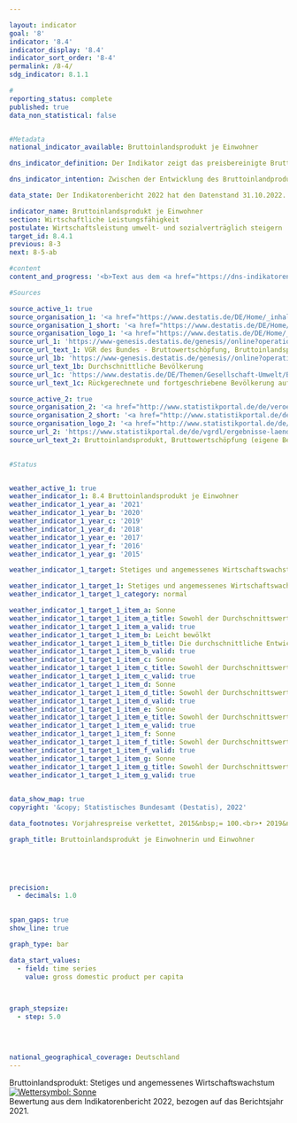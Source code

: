 ```yaml
---

layout: indicator    
goal: '8'    
indicator: '8.4'    
indicator_display: '8.4'    
indicator_sort_order: '8-4'    
permalink: /8-4/    
sdg_indicator: 8.1.1    

#
reporting_status: complete    
published: true    
data_non_statistical: false    


#Metadata    
national_indicator_available: Bruttoinlandsprodukt je Einwohner    

dns_indicator_definition: Der Indikator zeigt das preisbereinigte Bruttoinlandsprodukt (<abbr title="Bruttoinlandsprodukt">BIP</abbr>) je Einwohnerin <abbr title="beziehungsweise">bzw.</abbr> Einwohner in Deutschland auf Basis des Jahres 2015. Das <abbr title="Bruttoinlandsprodukt">BIP</abbr> misst den Wert der im Inland erwirtschafteten Leistung; als Einwohnerinnen und Einwohner gelten dabei alle Personen, die in Deutschland ihren ständigen Wohnsitz haben.    

dns_indicator_intention: Zwischen der Entwicklung des Bruttoinlandprodukts und den anderen Indikatoren der Nachhaltigkeitsstrategie gibt es vielfältige Beziehungen. So spielen soziale Faktoren wie die Bevölkerungsstruktur, das Arbeitskräfteangebot, das Bildungssystem sowie der soziale Zusammenhalt in der Gesellschaft eine wichtige Rolle für die internationale Wettbewerbsfähigkeit der Wirtschaft. Das <abbr title="Bruttoinlandsprodukt">BIP</abbr> gilt als wichtiger Indikator für Konjunktur und Wachstum einer Volkswirtschaft, folglich ist das Ziel ein stetiges und angemessenes Wachstum.    

data_state: Der Indikatorenbericht 2022 hat den Datenstand 31.10.2022. Die Daten auf dieser Plattform werden regelmäßig aktualisiert, sodass online aktuellere Daten verfügbar sein können als im <a href="https://dns-indikatoren.de/assets/publications/reports/de/2022.pdf">Indikatorenbericht 2022</a> veröffentlicht.    

indicator_name: Bruttoinlandsprodukt je Einwohner    
section: Wirtschaftliche Leistungsfähigkeit    
postulate: Wirtschaftsleistung umwelt- und sozialverträglich steigern    
target_id: 8.4.1    
previous: 8-3    
next: 8-5-ab    

#content     
content_and_progress: '<b>Text aus dem <a href="https://dns-indikatoren.de/assets/publications/reports/de/2022.pdf">Indikatorenbericht 2022&nbsp;</a></b><br><br>Das <abbr title="Bruttoinlandsprodukt">BIP</abbr> ist Ausdruck der gesamten im Inland entstandenen Wirtschaftsleistung einer Berichtsperiode. Dabei werden vor allem auf Märkten gehandelte sowie staatliche Waren und Dienstleistungen betrachtet. Das <abbr title="Bruttoinlandsprodukt">BIP</abbr> wird vierteljährlich und jährlich vom Statistischen Bundesamt nach international harmonisierten Regeln und Standards, wie dem Europäischen System Volkswirtschaftlicher Gesamtrechnungen (<abbr title="Europäische System Volkswirtschaftlicher Gesamtrechnungen">ESVG</abbr>), ermittelt. Aufgrund der frühen Rechentermine stehen viele notwendige Basisdaten nicht rechtzeitig zum ersten Veröffentlichungstermin zur Verfügung. Stattdessen beruht die Erstveröffentlichung noch zu einem erheblichen Teil auf Indikatoren und Schätzungen. Fehlende Angaben werden zunächst (hinzu-)geschätzt oder fortgeschrieben. Die Datenbasis wird später durch zusätzliche Statistiken verbessert, die sukzessive in die Berechnungen eingehen. Erst nach rund vier Jahren liegen nahezu alle notwendigen Basisstatistiken vor und die Daten gelten als „endgültig“.<br><br>Das <abbr title="Bruttoinlandsprodukt">BIP</abbr> ist eine zentrale Größe der Volkswirtschaftlichen Gesamtrechnungen (<abbr title="Volkswirtschaftlichen Gesamtrechnungen">VGR</abbr>). Die <abbr title="Volkswirtschaftlichen Gesamtrechnungen">VGR</abbr> sind die Zusammenfassung mehrerer Rechnungen, die das wirtschaftliche Geschehen einer Periode darstellen. Die Ergebnisse werden in Form eines geschlossenen Kontensystems ermittelt und in Tabellen dargestellt. Die Berechnungen der <abbr title="Volkswirtschaftlichen Gesamtrechnungen">VGR</abbr> wurden zuletzt im Rahmen ihrer Generalrevision 2019&nbsp;turnusmäßig überprüft und überarbeitet sowie auf das Referenzjahr 2015&nbsp;umgestellt. Für das reale Bruttoinlandsprodukt insgesamt ergaben sich dadurch neue Veränderungsraten. Das konjunkturelle Gesamtbild hat sich durch die Revision aber nicht geändert.<br><br>Das <abbr title="Bruttoinlandsprodukt">BIP</abbr> ist nicht dafür konzipiert, die Gesamtheit aller gesellschaftlichen Aspekte der Wohlfahrtsmessung abzubilden. Um darüber hinaus auch diese zu erfassen, bedarf es weiterer Indikatoren, die speziell für diese Zwecke konstruiert sind. Hierzu zählen unter anderem die Umweltökonomischen Gesamtrechnungen, die die Wechselbeziehungen zwischen Wirtschaft und Umwelt darstellen, oder Indikatoren wie unentgeltliche Arbeit in privaten Haushalten. Auch die Verteilung von Einkommen (und Vermögen) auf unterschiedliche Bevölkerungsgruppen wird vom <abbr title="Bruttoinlandsprodukt">BIP</abbr> nicht abgebildet.<br><br>Die Veränderung von Bestandsgrößen wird beim <abbr title="Bruttoinlandsprodukt">BIP</abbr> nicht erfasst – mit Ausnahme des Kapitalstocks durch die Berechnung von Investitionen und Abschreibungen. Zentrale wirtschaftliche Größen wie Bestände und Qualitäten des Humankapitals (etwa Bildung, Gesundheit), des Sozialkapitals (etwa Sicherheit, Integration) und des Naturkapitals (etwa Ressourcen, Ökosysteme) bleiben ausgeblendet. Aussagen, ob das <abbr title="Bruttoinlandsprodukt">BIP</abbr> und sein Wachstum zur Kapitalerhaltung in einem umfassenden Sinn gedient haben, sind somit nicht möglich. Damit können anhand des <abbr title="Bruttoinlandsprodukt">BIP</abbr> keine Aussagen zur Nachhaltigkeit des wirtschaftlichen Wachstums getroffen werden.<br><br>Basis für die Berechnung des <abbr title="Bruttoinlandsprodukt">BIP</abbr> je Einwohnerin und Einwohner sind die auf den Zensus 2011&nbsp;zurückgerechneten und fortgeschriebenen durchschnittlichen Bevölkerungszahlen des Statistischen Bundesamtes.<br><br>Zwischen 1991&nbsp;und 2019&nbsp;hat sich das <abbr title="Bruttoinlandsprodukt">BIP</abbr> je Einwohnerin und Einwohner preisbereinigt um insgesamt 40,2&nbsp;% erhöht. Nach einem kräftigen Wachstum von durchschnittlich 2,8&nbsp;% im Zeitraum 2005&nbsp;bis 2008&nbsp;gegenüber dem jeweiligen Vorjahr ist das <abbr title="Bruttoinlandsprodukt">BIP</abbr> je Einwohnerin und Einwohner im Jahr 2009&nbsp;in Folge der weltweiten Finanzmarkt- und Wirtschaftskrise gegenüber dem Vorjahr um 5,4&nbsp;% gesunken. Danach erholte sich die wirtschaftliche Leistung wieder und das <abbr title="Bruttoinlandsprodukt">BIP</abbr> überstieg 2011&nbsp;wieder das Niveau von 2008. Wird die Entwicklung von durchschnittlich 1,2&nbsp;% der letzten fünf Jahre betrachtet, so hat sich der Indikator in eine positive Richtung entwickelt. Im Jahr 2019&nbsp;lag der Wert bei etwa 39&nbsp;000&nbsp;Euro je Einwohnerin und Einwohner.'    

#Sources    

source_active_1: true
source_organisation_1: '<a href="https://www.destatis.de/DE/Home/_inhalt.html">Statistisches Bundesamt</a>'
source_organisation_1_short: '<a href="https://www.destatis.de/DE/Home/_inhalt.html">Statistisches Bundesamt</a>'
source_organisation_logo_1: '<a href="https://www.destatis.de/DE/Home/_inhalt.html"><img src="https://dnsUpgradeEnvironment.github.io/dns-indicators/public/OrgImgDe/destatis.png" alt="Statistisches Bundesamt" title=" Klicken Sie hier um zur Homepage der Organisation Statistisches Bundesamt zu gelangen." style="height:60px; width:148px; border: transparent"/></a>'
source_url_1: 'https://www-genesis.destatis.de/genesis//online?operation=table&code=81000-0001'
source_url_text_1: VGR des Bundes - Bruttowertschöpfung, Bruttoinlandsprodukt<br><br>(nominal/preisbereinigt)
source_url_1b: 'https://www-genesis.destatis.de/genesis//online?operation=table&code=12411-0040'
source_url_text_1b: Durchschnittliche Bevölkerung
source_url_1c: 'https://www.destatis.de/DE/Themen/Gesellschaft-Umwelt/Bevoelkerung/Bevoelkerungsstand/_inhalt.html#sprg233540'
source_url_text_1c: Rückgerechnete und fortgeschriebene Bevölkerung auf Grundlage des Zensus 2011

source_active_2: true
source_organisation_2: '<a href="http://www.statistikportal.de/de/veroeffentlichungen/volkswirtschaftliche-gesamtrechnungen-der-laender">Statistische Ämter des Bundes und der Länder</a>'
source_organisation_2_short: '<a href="http://www.statistikportal.de/de/veroeffentlichungen/volkswirtschaftliche-gesamtrechnungen-der-laender">Statistische Ämter des Bundes und der Länder</a>'
source_organisation_logo_2: '<a href="http://www.statistikportal.de/de/veroeffentlichungen/volkswirtschaftliche-gesamtrechnungen-der-laender"><img src="https://dnsUpgradeEnvironment.github.io/dns-indicators/public/OrgImgDe/vwgdl.png" alt="Statistische Ämter des Bundes und der Länder" title=" Klicken Sie hier um zur Homepage der Organisation Statistische Ämter des Bundes und der Länder zu gelangen." style="height:60px; width:148px; border: transparent"/></a>'
source_url_2: 'https://www.statistikportal.de/de/vgrdl/ergebnisse-laenderebene/bruttoinlandsprodukt-bruttowertschoepfung'
source_url_text_2: Bruttoinlandsprodukt, Bruttowertschöpfung (eigene Berechnung auf Basis der Volkswirtschaftlichen Gesamtrechnungen)
    

#Status    


weather_active_1: true
weather_indicator_1: 8.4 Bruttoinlandsprodukt je Einwohner
weather_indicator_1_year_a: '2021'
weather_indicator_1_year_b: '2020'
weather_indicator_1_year_c: '2019'
weather_indicator_1_year_d: '2018'
weather_indicator_1_year_e: '2017'
weather_indicator_1_year_f: '2016'
weather_indicator_1_year_g: '2015'

weather_indicator_1_target: Stetiges und angemessenes Wirtschaftswachstum

weather_indicator_1_target_1: Stetiges und angemessenes Wirtschaftswachstum
weather_indicator_1_target_1_category: normal

weather_indicator_1_target_1_item_a: Sonne
weather_indicator_1_target_1_item_a_title: Sowohl der Durchschnittswert als auch die vorangegangene jährliche Veränderung deuteten in 2021 in die richtige Richtung.
weather_indicator_1_target_1_item_a_valid: true
weather_indicator_1_target_1_item_b: Leicht bewölkt
weather_indicator_1_target_1_item_b_title: Die durchschnittliche Entwicklung zielte in 2020 in die richtige Richtung, im vorangegangenen Jahr ergab sich jedoch eine Entwicklung in die falsche Richtung oder gar keine Veränderung.
weather_indicator_1_target_1_item_b_valid: true
weather_indicator_1_target_1_item_c: Sonne
weather_indicator_1_target_1_item_c_title: Sowohl der Durchschnittswert als auch die vorangegangene jährliche Veränderung deuteten in 2019 in die richtige Richtung.
weather_indicator_1_target_1_item_c_valid: true
weather_indicator_1_target_1_item_d: Sonne
weather_indicator_1_target_1_item_d_title: Sowohl der Durchschnittswert als auch die vorangegangene jährliche Veränderung deuteten in 2018 in die richtige Richtung.
weather_indicator_1_target_1_item_d_valid: true
weather_indicator_1_target_1_item_e: Sonne
weather_indicator_1_target_1_item_e_title: Sowohl der Durchschnittswert als auch die vorangegangene jährliche Veränderung deuteten in 2017 in die richtige Richtung.
weather_indicator_1_target_1_item_e_valid: true
weather_indicator_1_target_1_item_f: Sonne
weather_indicator_1_target_1_item_f_title: Sowohl der Durchschnittswert als auch die vorangegangene jährliche Veränderung deuteten in 2016 in die richtige Richtung.
weather_indicator_1_target_1_item_f_valid: true
weather_indicator_1_target_1_item_g: Sonne
weather_indicator_1_target_1_item_g_title: Sowohl der Durchschnittswert als auch die vorangegangene jährliche Veränderung deuteten in 2015 in die richtige Richtung.
weather_indicator_1_target_1_item_g_valid: true    
    

data_show_map: true    
copyright: '&copy; Statistisches Bundesamt (Destatis), 2022'    

data_footnotes: Vorjahrespreise verkettet, 2015&nbsp;= 100.<br>• 2019&nbsp;bis 2021&nbsp;vorläufige Daten.    

graph_title: Bruttoinlandsprodukt je Einwohnerin und Einwohner    

    

    

precision: 
  - decimals: 1.0
        

span_gaps: true    
show_line: true    

graph_type: bar    

data_start_values: 
  - field: time series
    value: gross domestic product per capita    

    

graph_stepsize: 
  - step: 5.0
        

            

national_geographical_coverage: Deutschland    
---
```



<div>
  <div class="my-header">
    <label class="default">Bruttoinlandsprodukt: Stetiges und angemessenes Wirtschaftswachstum
      <a href="https://dnsUpgradeEnvironment.github.io/dns-indicators/status"><img src="https://g205sdgs.github.io/sdg-indicators/public/Wettersymbole/Sonne.png" title="Sowohl der Durchschnittswert als auch die vorangegangene jährliche Veränderung deuteten in 2021 (Datenstand 31.10.2022) in die richtige Richtung." alt="Wettersymbol: Sonne"/>
      </a>
    </label>
  </div>
</div>
<div class="my-header-note">
  <label class="default">Bewertung aus dem Indikatorenbericht 2022, bezogen auf das Berichtsjahr 2021.
  </label>
</div>